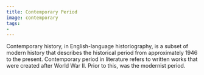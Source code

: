 ```yaml
---
title: Contemporary Period
image: contemporary
tags:
- 
---
```

Contemporary history, in English-language historiography, is a subset of modern history that describes the historical period from approximately 1946 to the present. Contemporary period in literature refers to written works that were created after World War II. Prior to this, was the modernist period.